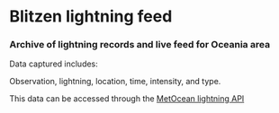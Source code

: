 # Blitzen lightning feed

### Archive of lightning records and live feed for Oceania area

Data captured includes:

Observation, lightning, location, time, intensity, and type.

This data can be accessed through the [MetOcean lightning API](https://metocean.github.io/lightning/)
